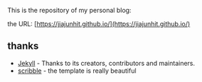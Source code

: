 This is the repository of my personal blog:

the URL: [https://jiajunhit.github.io/](https://jiajunhit.github.io/)

## thanks
- [Jekyll](https://github.com/jekyll/jekyll) - Thanks to its creators, contributors and maintainers.
- [scribble](https://github.com/muan/scribble) - the template is really beautiful
